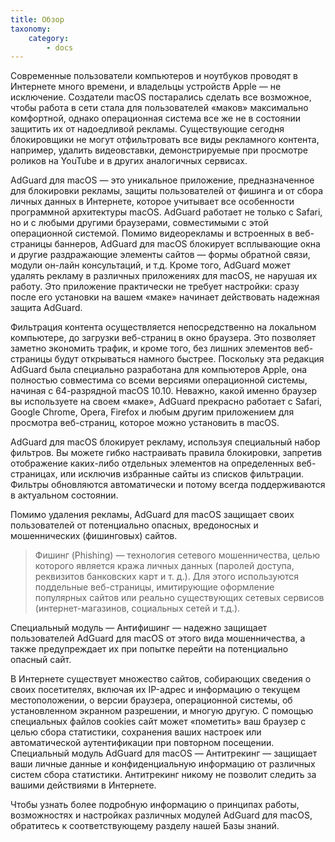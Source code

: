 ```yaml
---
title: Обзор
taxonomy:
    category:
        - docs
---
```


Современные пользователи компьютеров и ноутбуков проводят в Интернете много времени, и владельцы устройств Apple — не исключение. Создатели macOS постарались сделать все возможное, чтобы работа в сети стала для пользователей «маков» максимально комфортной, однако операционная система все же не в состоянии защитить их от надоедливой рекламы. Существующие сегодня блокировщики не могут отфильтровать все виды рекламного контента, например, удалить видеовставки, демонстрируемые при просмотре роликов на YouTube и в других аналогичных сервисах.

AdGuard для macOS — это уникальное приложение, предназначенное для блокировки рекламы, защиты пользователей от фишинга и от сбора личных данных в Интернете, которое учитывает все особенности программной архитектуры macOS. AdGuard работает не только с Safari, но и с любыми другими браузерами, совместимыми с этой операционной системой. Помимо видеорекламы и встроенных в веб-страницы баннеров, AdGuard для macOS блокирует всплывающие окна и другие раздражающие элементы сайтов — формы обратной связи, модули он-лайн консультаций, и т.д. Кроме того, AdGuard может удалять рекламу в различных приложениях для macOS, не нарушая их работу. Это приложение практически не требует настройки: сразу после его установки на вашем «маке» начинает действовать надежная защита AdGuard.

Фильтрация контента осуществляется непосредственно на локальном компьютере, до загрузки веб-страниц в окно браузера. Это позволяет заметно экономить трафик, и кроме того, без лишних элементов веб-страницы будут открываться намного быстрее. Поскольку эта редакция AdGuard была специально разработана для компьютеров Apple, она полностью совместима со всеми версиями операционной системы, начиная с 64-разрядной macOS 10.10. Неважно, какой именно браузер вы используете на своем «маке», AdGuard прекрасно работает с Safari, Google Chrome, Opera, Firefox и любым другим приложением для просмотра веб-страниц, которое можно установить в macOS.

AdGuard для macOS блокирует рекламу, используя специальный набор фильтров. Вы можете гибко настраивать правила блокировки, запретив отображение каких-либо отдельных элементов на определенных веб-страницах, или исключив избранные сайты из списков фильтрации. Фильтры обновляются автоматически и потому всегда поддерживаются в актуальном состоянии.

Помимо удаления рекламы, AdGuard для macOS защищает своих пользователей от потенциально опасных, вредоносных и мошеннических (фишинговых) сайтов.

>Фишинг (Phishing) — технология сетевого мошенничества, целью которого является кража личных данных (паролей доступа, реквизитов банковских карт и т. д.). Для этого используются поддельные веб-страницы, имитирующие оформление популярных сайтов или реально существующих сетевых сервисов (интернет-магазинов, социальных сетей и т.д.).

Специальный модуль — Антифишинг — надежно защищает пользователей AdGuard для macOS от этого вида мошенничества, а также предупреждает их при попытке перейти на потенциально опасный сайт.

В Интернете существует множество сайтов, собирающих сведения о своих посетителях, включая их IP-адрес и информацию о текущем местоположении, о версии браузера, операционной системы, об установленном экранном разрешении, и многую другую. С помощью специальных файлов cookies сайт может «пометить» ваш браузер с целью сбора статистики, сохранения ваших настроек или автоматической аутентификации при повторном посещении. Специальный модуль AdGuard для macOS — Антитрекинг — защищает ваши личные данные и конфиденциальную информацию от различных систем сбора статистики. Антитрекинг никому не позволит следить за вашими действиями в Интернете.

Чтобы узнать более подробную информацию о принципах работы, возможностях и настройках различных модулей AdGuard для macOS, обратитесь к соответствующему разделу нашей Базы знаний.


